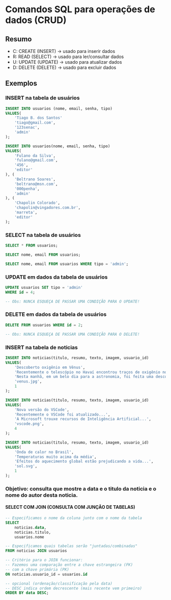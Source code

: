 # Comandos SQL para operações de dados (CRUD)

## Resumo

- C: CREATE (INSERT) -> usado para inserir dados
- R: READ (SELECT) -> usado para ler/consultar dados
- U: UPDATE (UPDATE) -> usado para atualizar dados
- D: DELETE (DELETE) -> usado para excluir dados

## Exemplos

### INSERT na tabela de usuários

```sql
INSERT INTO usuarios (nome, email, senha, tipo)
VALUES(
    'Tiago B. dos Santos'
    'tiago@gmail.com',
    '123senac',
    'admin'
);
```

```sql
INSERT INTO usuarios(nome, email, senha, tipo)
VALUES(
    'Fulano da Silva',
    'fulano@gmail.com',
    '456',
    'editor'
), (
    'Beltrano Soares',
    'beltrano@msn.com',
    '000penha',
    'admin'
), (
    'Chapolin Colorado',
    'chapolin@vingadores.com.br',
    'marreta',
    'editor'
);
```

### SELECT na tabela de usuários

```sql
SELECT * FROM usuarios;

SELECT nome, email FROM usuarios;

SELECT nome, email FROM usuarios WHERE tipo = 'admin';
```

### UPDATE em dados da tabela de usuários

```sql
UPDATE usuarios SET tipo = 'admin' 
WHERE id = 4; 

-- Obs: NUNCA ESQUEÇA DE PASSAR UMA CONDIÇÃO PARA O UPDATE!
```

### DELETE em dados da tabela de usuários

```sql
DELETE FROM usuarios WHERE id = 2;

-- Obs: NUNCA ESQUEÇA DE PASSAR UMA CONDIÇÃO PARA O DELETE!
```

### INSERT na tabela de noticias

```sql
INSERT INTO noticias(titulo, resumo, texto, imagem, usuario_id)
VALUES(
    'Descoberto oxigênio em Vênus',
    'Recentemente o telescópio no Havaí encontrou traços de oxigênio no planeta',
    'Nesta manhã, em um belo dia para a astronomia, foi feita uma descoberta incrível e muito bacana demais da conta que legal...',
    'venus.jpg',
    1
);

INSERT INTO noticias(titulo, resumo, texto, imagem, usuario_id)
VALUES(
    'Nova versão do VSCode',
    'Recentemente o VSCode foi atualizado...',
    'A Microsoft trouxe recursos de Inteligência Artificial...',
    'vscode.png',
    4
);

INSERT INTO noticias(titulo, resumo, texto, imagem, usuario_id)
VALUES(
    'Onda de calor no Brasil',
    'Temperaturas muito acima da média',
    'Efeitos do aquecimento global estão prejudicando a vida...',
    'sol.svg',
    1
);
```

### Objetivo: consulta que mostre a data e o titulo da noticia e o nome do autor desta noticia.

#### SELECT COM JOIN (CONSULTA COM JUNÇÃO DE TABELAS)

```sql
-- Especificamos o nome da coluna junto com o nome da tabela
SELECT 
    noticias.data, 
    noticias.titulo, 
    usuarios.nome

-- Especificamos quais tabelas serão "juntadas/combinadas"
FROM noticias JOIN usuarios

-- Critério para o JOIN funcionar:
-- Fazemos uma comparação entre a chave estrangeira (FK)
-- com a chave primária (PK)
ON noticias.usuario_id = usuarios.id    

-- opcional (ordenação/classificação pela data)
-- DESC indica ordem decrescente (mais recente vem primeiro)
ORDER BY data DESC; 
```








